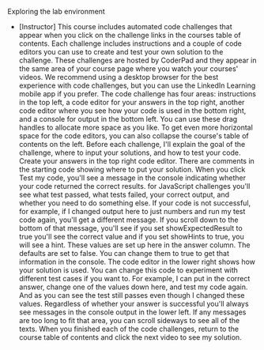 Exploring the lab environment
- [Instructor] This course includes automated code challenges that appear when you click on the challenge links in the courses table of contents. Each challenge includes instructions and a couple of code editors you can use to create and test your own solution to the challenge. These challenges are hosted by CoderPad and they appear in the same area of your course page where you watch your courses' videos. We recommend using a desktop browser for the best experience with code challenges, but you can use the LinkedIn Learning mobile app if you prefer. The code challenge has four areas: instructions in the top left, a code editor for your answers in the top right, another code editor where you see how your code is used in the bottom right, and a console for output in the bottom left. You can use these drag handles to allocate more space as you like. To get even more horizontal space for the code editors, you can also collapse the course's table of contents on the left. Before each challenge, I'll explain the goal of the challenge, where to input your solutions, and how to test your code. Create your answers in the top right code editor. There are comments in the starting code showing where to put your solution. When you click Test my code, you'll see a message in the console indicating whether your code returned the correct results. for JavaScript challenges you'll see what test passed, what tests failed, your correct output, and whether you need to do something else. If your code is not successful, for example, if I changed output here to just numbers and run my test code again, you'll get a different message. If you scroll down to the bottom of that message, you'll see if you set showExpectedResult to true you'll see the correct value and if you set showHints to true, you will see a hint. These values are set up here in the answer column. The defaults are set to false. You can change them to true to get that information in the console. The code editor in the lower right shows how your solution is used. You can change this code to experiment with different test cases if you want to. For example, I can put in the correct answer, change one of the values down here, and test my code again. And as you can see the test still passes even though I changed these values. Regardless of whether your answer is successful you'll always see messages in the console output in the lower left. If any messages are too long to fit that area, you can scroll sideways to see all of the texts. When you finished each of the code challenges, return to the course table of contents and click the next video to see my solution.